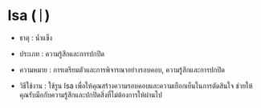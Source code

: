 # Isa (ᛁ)

- ธาตุ : น้ำแข็ง

- ประเภท : ความรู้สึกและการปกปิด

- ความหมาย : การเตรียมตัวและการพิจารณาอย่างรอบคอบ, ความรู้สึกและการปกปิด

- วิธีใช้งาน : ใช้รูน Isa เพื่อให้คุณสร้างความรอบคอบและความเยือกเย็นในการตัดสินใจ ช่วยให้คุณรับมือกับความรู้สึกและปกปิดสิ่งที่ไม่ต้องการให้ผ่านไป
